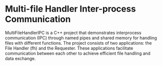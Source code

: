 # Multi-file Handler Inter-process Communication
MultiFileHandlerIPC is a C++ project that demonstrates interprocess communication (IPC) through named pipes and shared memory for handling files with different functions. The project consists of two applications: the File Handler (fh) and the Requester. These applications facilitate communication between each other to achieve efficient file handling and data exchange.
